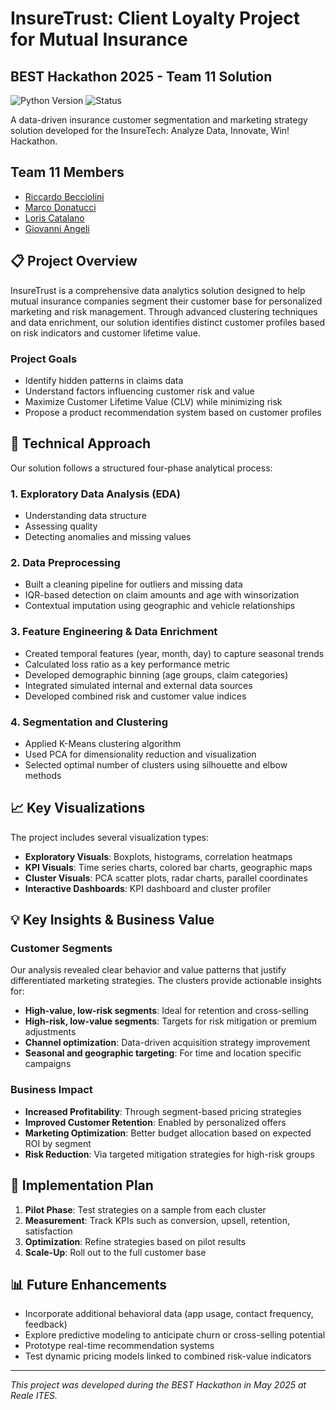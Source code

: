 # InsureTrust: Client Loyalty Project for Mutual Insurance

## BEST Hackathon 2025 - Team 11 Solution

<img src="https://img.shields.io/badge/Python-3.8+-blue.svg" alt="Python Version">
<img src="https://img.shields.io/badge/Status-Completed-success.svg" alt="Status">

A data-driven insurance customer segmentation and marketing strategy solution developed for the InsureTech: Analyze Data, Innovate, Win! Hackathon.

## Team 11 Members

- [Riccardo Becciolini](https://github.com/Beccio00)
- [Marco Donatucci](https://github.com/marcodonatucci)
- [Loris Catalano](https://github.com/loris-catalano)
- [Giovanni Angeli](https://github.com/giova95)

## 📋 Project Overview

InsureTrust is a comprehensive data analytics solution designed to help mutual insurance companies segment their customer base for personalized marketing and risk management. Through advanced clustering techniques and data enrichment, our solution identifies distinct customer profiles based on risk indicators and customer lifetime value.

### Project Goals

- Identify hidden patterns in claims data
- Understand factors influencing customer risk and value
- Maximize Customer Lifetime Value (CLV) while minimizing risk
- Propose a product recommendation system based on customer profiles

## 🔧 Technical Approach

Our solution follows a structured four-phase analytical process:

### 1. Exploratory Data Analysis (EDA)

- Understanding data structure
- Assessing quality
- Detecting anomalies and missing values

### 2. Data Preprocessing

- Built a cleaning pipeline for outliers and missing data
- IQR-based detection on claim amounts and age with winsorization
- Contextual imputation using geographic and vehicle relationships

### 3. Feature Engineering & Data Enrichment

- Created temporal features (year, month, day) to capture seasonal trends
- Calculated loss ratio as a key performance metric
- Developed demographic binning (age groups, claim categories)
- Integrated simulated internal and external data sources
- Developed combined risk and customer value indices

### 4. Segmentation and Clustering

- Applied K-Means clustering algorithm
- Used PCA for dimensionality reduction and visualization
- Selected optimal number of clusters using silhouette and elbow methods

## 📈 Key Visualizations

The project includes several visualization types:

- **Exploratory Visuals**: Boxplots, histograms, correlation heatmaps
- **KPI Visuals**: Time series charts, colored bar charts, geographic maps
- **Cluster Visuals**: PCA scatter plots, radar charts, parallel coordinates
- **Interactive Dashboards**: KPI dashboard and cluster profiler

## 💡 Key Insights & Business Value

### Customer Segments

Our analysis revealed clear behavior and value patterns that justify differentiated marketing strategies. The clusters provide actionable insights for:

- **High-value, low-risk segments**: Ideal for retention and cross-selling
- **High-risk, low-value segments**: Targets for risk mitigation or premium adjustments
- **Channel optimization**: Data-driven acquisition strategy improvement
- **Seasonal and geographic targeting**: For time and location specific campaigns

### Business Impact

- **Increased Profitability**: Through segment-based pricing strategies
- **Improved Customer Retention**: Enabled by personalized offers
- **Marketing Optimization**: Better budget allocation based on expected ROI by segment
- **Risk Reduction**: Via targeted mitigation strategies for high-risk groups

## 🚀 Implementation Plan

1. **Pilot Phase**: Test strategies on a sample from each cluster
2. **Measurement**: Track KPIs such as conversion, upsell, retention, satisfaction
3. **Optimization**: Refine strategies based on pilot results
4. **Scale-Up**: Roll out to the full customer base

## 📊 Future Enhancements

- Incorporate additional behavioral data (app usage, contact frequency, feedback)
- Explore predictive modeling to anticipate churn or cross-selling potential
- Prototype real-time recommendation systems
- Test dynamic pricing models linked to combined risk-value indicators

---

_This project was developed during the BEST Hackathon in May 2025 at Reale ITES._
